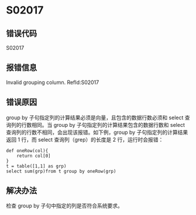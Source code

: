 # S02017

## 错误代码

S02017

## 报错信息

Invalid grouping column. RefId:S02017

## 错误原因

group by 子句指定列的计算结果必须是向量，且包含的数据行数必须和 select 查询列的行数相同。当 group by 子句指定列的计算结果包含的数据行数和
select 查询列的行数不相同，会出现该报错。如下例，group by 子句指定列的计算结果返回 1 行，而 select 查询列（grep）的长度是 2
行，运行时会报错：

```
def oneRow(col){
    return col[0]
}
t = table([1,1] as grp)
select sum(grp)from t group by oneRow(grp)
```

## 解决办法

检查 group by 子句中指定的列是否符合系统要求。

